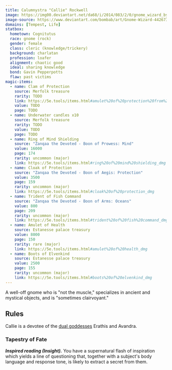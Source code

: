 ```yaml
---
title: Calumnystra "Callie" Rockwell
image: https://img00.deviantart.net/da68/i/2014/083/2/0/gnome_wizard_by_bombab-d7bk0ua.png
image-source: https://www.deviantart.com/bombab/art/Gnome-Wizard-442673218
domains: [Tempest, Life]
statbox:
  hometown: Cognitutus
  race: gnome (rock)
  gender: female
  class: cleric (knowledge/trickery)
  background: charlatan
  profession: loafer
  alignment: chaotic good
  ideal: sharing knowledge
  bond: Gavin Pepperpotts
  flaw: past victims
magic-items:
  - name: Clam of Protection
    source: Merfolk treasure
    rarity: TODO
    link: https://5e.tools/items.html#amulet%20of%20protection%20from%20turning_tftyp
    value: TODO
    page: TODO
  - name: Underwater candles x10
    source: Merfolk treasure
    rarity: TODO
    value: TODO
    page: TODO
  - name: Ring of Mind Shielding
    source: "Zanqaa the Devoted - Boon of Prowess: Mind"
    value: 16000
    page: 174
    rarity: uncommon (major)
    link: https://5e.tools/items.html#ring%20of%20mind%20shielding_dmg
  - name: Cloak of Protection
    source: "Zanqaa the Devoted - Boon of Aegis: Protection"
    value: 3500
    page: 159
    rarity: uncommon (major)
    link: https://5e.tools/items.html#cloak%20of%20protection_dmg
  - name: Trident of Fish Command
    source: "Zanqaa the Devoted - Boon of Arms: Oceans"
    value: 800
    page: 209
    rarity: uncommon (major)
    link: https://5e.tools/items.html#trident%20of%20fish%20command_dmg
  - name: Amulet of Health
    source: Estanesse palace treasury
    value: 8000
    page: 150
    rarity: rare (major)
    link: https://5e.tools/items.html#amulet%20of%20health_dmg
  - name: Boots of Elvenkind
    source: Estanesse palace treasury
    value: 2500
    page: 155
    rarity: uncommon (major)
    link: https://5e.tools/items.html#boots%20of%20elvenkind_dmg
---
```


A well-off gnome who is "not the muscle," specializes in ancient and mystical objects, and is "sometimes clairvoyant."

## Rules

Callie is a devotee of the [dual goddesses](../rules/dual-goddess) Erathis and Avandra.

### Tapestry of Fate

***Inspired reading (Insight).*** You have a supernatural flash of inspiration which yields a line of questioning that, together with a subject's body language and response tone, is likely to extract a secret from them.
